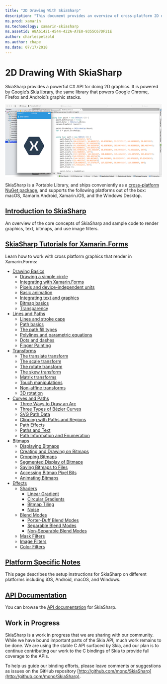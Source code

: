 ```yaml
---
title: "2D Drawing With SkiaSharp"
description: "This document provides an overview of cross-platform 2D drawing with SkiaSharp. It links to various guides that describe SkiaSharp and its various APIs."
ms.prod: xamarin
ms.techonology: xamarin-skiasharp
ms.assetid: A8A61421-4544-422A-A7E0-9355C67DF21E
author: charlespetzold
ms.author: chape
ms.date: 07/17/2018
---
```


# 2D Drawing With SkiaSharp

SkiaSharp provides a powerful C# API for doing 2D graphics. It is
powered by [Google’s Skia library](http://skia.org), the
same library that powers Google Chrome, Firefox and Android’s graphic
stacks.

[![](images/ide-sml.png "SkiaSharp provides a powerful C# API for doing 2D graphics")](images/ide.png#lightbox)

SkiaSharp is a Portable Library, and ships conveniently as a
[cross-platform NuGet package](https://www.nuget.org/packages/SkiaSharp),
and supports the following platforms out of the box:
macOS, Xamarin.Android, Xamarin.iOS, and the Windows Desktop.

## [Introduction to SkiaSharp](~/graphics-games/skiasharp/introduction.md)

An overview of the core concepts of SkiaSharp and sample code to render
graphics, text, bitmaps, and use image filters.

## [SkiaSharp Tutorials for Xamarin.Forms](~/xamarin-forms/user-interface/graphics/skiasharp/index.md)

Learn how to work with cross platform graphics that render in Xamarin.Forms:

- [Drawing Basics](~/xamarin-forms/user-interface/graphics/skiasharp/basics/index.md)
  * [Drawing a simple circle](~/xamarin-forms/user-interface/graphics/skiasharp/basics/circle.md)
  * [Integrating with Xamarin.Forms](~/xamarin-forms/user-interface/graphics/skiasharp/basics/integration.md)
  * [Pixels and device-independent units](~/xamarin-forms/user-interface/graphics/skiasharp/basics/pixels.md)
  * [Basic animation](~/xamarin-forms/user-interface/graphics/skiasharp/basics/animation.md)
  * [Integrating text and graphics](~/xamarin-forms/user-interface/graphics/skiasharp/basics/text.md)
  * [Bitmap basics](~/xamarin-forms/user-interface/graphics/skiasharp/basics/bitmaps.md)
  * [Transparency](~/xamarin-forms/user-interface/graphics/skiasharp/basics/transparency.md)
- [Lines and Paths](~/xamarin-forms/user-interface/graphics/skiasharp/paths/index.md)
  * [Lines and stroke caps](~/xamarin-forms/user-interface/graphics/skiasharp/paths/lines.md)
  * [Path basics](~/xamarin-forms/user-interface/graphics/skiasharp/paths/paths.md)
  * [The path fill types](~/xamarin-forms/user-interface/graphics/skiasharp/paths/fill-types.md)
  * [Polylines and parametric equations](~/xamarin-forms/user-interface/graphics/skiasharp/paths/polylines.md)
  * [Dots and dashes](~/xamarin-forms/user-interface/graphics/skiasharp/paths/dots.md)
  * [Finger Painting](~/xamarin-forms/user-interface/graphics/skiasharp/paths/finger-paint.md)
- [Transforms](~/xamarin-forms/user-interface/graphics/skiasharp/transforms/index.md)
  * [The translate transform](~/xamarin-forms/user-interface/graphics/skiasharp/transforms/translate.md)
  * [The scale transform](~/xamarin-forms/user-interface/graphics/skiasharp/transforms/scale.md)
  * [The rotate transform](~/xamarin-forms/user-interface/graphics/skiasharp/transforms/rotate.md)
  * [The skew transform](~/xamarin-forms/user-interface/graphics/skiasharp/transforms/skew.md)
  * [Matrix transforms](~/xamarin-forms/user-interface/graphics/skiasharp/transforms/matrix.md)
  * [Touch manipulations](~/xamarin-forms/user-interface/graphics/skiasharp/transforms/touch.md)
  * [Non-affine transforms](~/xamarin-forms/user-interface/graphics/skiasharp/transforms/non-affine.md)
  * [3D rotation](~/xamarin-forms/user-interface/graphics/skiasharp/transforms/3d-rotation.md)
- [Curves and Paths](~/xamarin-forms/user-interface/graphics/skiasharp/curves/index.md)
  * [Three Ways to Draw an Arc](~/xamarin-forms/user-interface/graphics/skiasharp/curves/arcs.md)
  * [Three Types of Bézier Curves](~/xamarin-forms/user-interface/graphics/skiasharp/curves/beziers.md)
  * [SVG Path Data](~/xamarin-forms/user-interface/graphics/skiasharp/curves/path-data.md)
  * [Clipping with Paths and Regions](~/xamarin-forms/user-interface/graphics/skiasharp/curves/clipping.md)
  * [Path Effects](~/xamarin-forms/user-interface/graphics/skiasharp/curves/effects.md)
  * [Paths and Text](~/xamarin-forms/user-interface/graphics/skiasharp/curves/text-paths.md)
  * [Path Information and Enumeration](~/xamarin-forms/user-interface/graphics/skiasharp/curves/information.md)
- [Bitmaps](~/xamarin-forms/user-interface/graphics/skiasharp/bitmaps/index.md)
  * [Displaying Bitmaps](~/xamarin-forms/user-interface/graphics/skiasharp/bitmaps/displaying.md)
  * [Creating and Drawing on Bitmaps](~/xamarin-forms/user-interface/graphics/skiasharp/bitmaps/drawing.md)
  * [Cropping Bitmaps](~/xamarin-forms/user-interface/graphics/skiasharp/bitmaps/cropping.md)
  * [Segmented Display of Bitmaps](~/xamarin-forms/user-interface/graphics/skiasharp/bitmaps/segmented.md)
  * [Saving Bitmaps to Files](~/xamarin-forms/user-interface/graphics/skiasharp/bitmaps/saving.md)
  * [Accessing Bitmap Pixel Bits](~/xamarin-forms/user-interface/graphics/skiasharp/bitmaps/pixel-bits.md)
  * [Animating Bitmaps](~/xamarin-forms/user-interface/graphics/skiasharp/bitmaps/animating.md)
- [Effects](~/xamarin-forms/user-interface/graphics/skiasharp/effects/index.md)
  * [Shaders](~/xamarin-forms/user-interface/graphics/skiasharp/effects/shaders/index.md)
    + [Linear Gradient](~/xamarin-forms/user-interface/graphics/skiasharp/effects/shaders/linear-gradient.md)
    + [Circular Gradients](~/xamarin-forms/user-interface/graphics/skiasharp/effects/shaders/circular-gradients.md)
    + [Bitmap Tiling](~/xamarin-forms/user-interface/graphics/skiasharp/effects/shaders/bitmap-tiling.md)
    + [Noise](~/xamarin-forms/user-interface/graphics/skiasharp/effects/shaders/noise.md)
  * [Blend Modes](~/xamarin-forms/user-interface/graphics/skiasharp/effects/blend-modes/index.md)
    + [Porter-Duff Blend Modes](~/xamarin-forms/user-interface/graphics/skiasharp/effects/blend-modes/porter-duff.md)
    + [Separable Blend Modes](~/xamarin-forms/user-interface/graphics/skiasharp/effects/blend-modes/separable.md)
    + [Non-Separable Blend Modes](~/xamarin-forms/user-interface/graphics/skiasharp/effects/blend-modes/non-separable.md)
  * [Mask Filters](~/xamarin-forms/user-interface/graphics/skiasharp/effects/mask-filters.md)
  * [Image Filters](~/xamarin-forms/user-interface/graphics/skiasharp/effects/image-filters.md)
  * [Color Filters](~/xamarin-forms/user-interface/graphics/skiasharp/effects/color-filters.md)

## [Platform Specific Notes](~/graphics-games/skiasharp/platform.md)

This page describes the setup instructions for SkiaSharp on different platforms
including iOS, Android, macOS, and Windows.

## [API Documentation](https://docs.microsoft.com/dotnet/api/skiasharp)

You can browse the [API documentation](https://docs.microsoft.com/dotnet/api/skiasharp) for SkiaSharp.

## Work in Progress

SkiaSharp is a work in progress that we are sharing with our
community. While we have bound important parts of the Skia API, much
work remains to be done. We are using the stable C API surfaced by
Skia, and our plan is to continue contributing our work to the C
bindings of Skia to provide full coverage to the APIs.

To help us guide our binding efforts, please leave comments or
suggestions as issues on the GitHub repository
[http://github.com/mono/SkiaSharp](http://github.com/mono/SkiaSharp).
